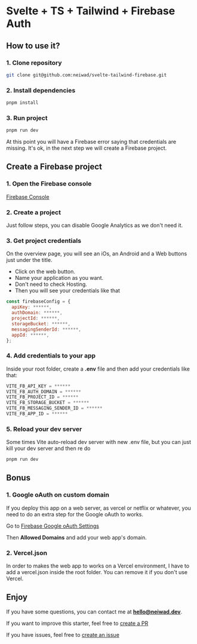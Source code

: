 # Svelte + TS + Tailwind + Firebase Auth

## How to use it?

### 1. Clone repository

```bash
git clone git@github.com:neiwad/svelte-tailwind-firebase.git
```

### 2. Install dependencies

```bash
pnpm install
```

### 3. Run project

```bash
pnpm run dev
```

At this point you will have a Firebase error saying that credentials are missing. It's ok, in the next step we will create a Firebase project.

## Create a Firebase project

### 1. Open the Firebase console

[Firebase Console](https://console.firebase.google.com/)

### 2. Create a project

Just follow steps, you can disable Google Analytics as we don't need it.

### 3. Get project credentials

On the overview page, you will see an iOs, an Android and a Web buttons just under the title.

- Click on the web button.
- Name your application as you want.
- Don't need to check Hosting.
- Then you will see your credentials like that

```javascript
const firebaseConfig = {
  apiKey: ******,
  authDomain: ******,
  projectId: ******,
  storageBucket: ******,
  messagingSenderId: ******,
  appId: ******,
};
```

### 4. Add credentials to your app

Inside your root folder, create a **.env** file and then add your credentials like that:

```javascript
VITE_FB_API_KEY = ******
VITE_FB_AUTH_DOMAIN = ******
VITE_FB_PROJECT_ID = ******
VITE_FB_STORAGE_BUCKET = ******
VITE_FB_MESSAGING_SENDER_ID = ******
VITE_FB_APP_ID = ******
```

### 5. Reload your dev server

Some times Vite auto-reload dev server with new .env file, but you can just kill your dev server and then re do

```bash
pnpm run dev
```

## Bonus

### 1. Google oAuth on custom domain

If you deploy this app on a web server, as vercel or netflix or whatever, you need to do an extra step for the Google oAuth to works.

Go to [Firebase Google oAuth Settings](https://console.firebase.google.com/u/3/project/svelte-tailwind-firebase-9ff6a/authentication/settings)

Then **Allowed Domains** and add your web app's domain.

### 2. Vercel.json

In order to makes the web app to works on a Vercel environment, I have to add a vercel.json inside the root folder. You can remove it if you don't use Vercel.

## Enjoy

If you have some questions, you can contact me at **hello@neiwad.dev**.

If you want to improve this starter, feel free to [create a PR](https://github.com/neiwad/svelte-tailwind-firebase/pulls)

If you have issues, feel free to [create an issue](https://github.com/neiwad/svelte-tailwind-firebase/issues)
